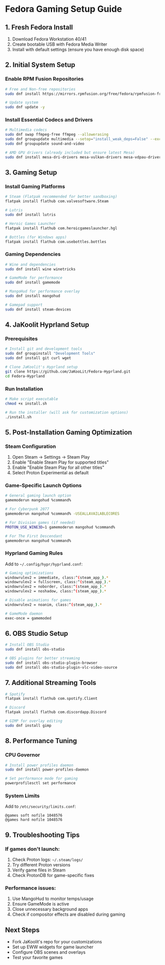 # Fedora Gaming Setup Guide

## 1. Fresh Fedora Install
1. Download Fedora Workstation 40/41
2. Create bootable USB with Fedora Media Writer
3. Install with default settings (ensure you have enough disk space)

## 2. Initial System Setup

### Enable RPM Fusion Repositories
```bash
# Free and Non-free repositories
sudo dnf install https://mirrors.rpmfusion.org/free/fedora/rpmfusion-free-release-$(rpm -E %fedora).noarch.rpm https://mirrors.rpmfusion.org/nonfree/fedora/rpmfusion-nonfree-release-$(rpm -E %fedora).noarch.rpm

# Update system
sudo dnf update -y
```

### Install Essential Codecs and Drivers
```bash
# Multimedia codecs
sudo dnf swap ffmpeg-free ffmpeg --allowerasing
sudo dnf groupupdate multimedia --setop="install_weak_deps=False" --exclude=PackageKit-gstreamer-plugin
sudo dnf groupupdate sound-and-video

# AMD GPU drivers (already included but ensure latest Mesa)
sudo dnf install mesa-dri-drivers mesa-vulkan-drivers mesa-vdpau-drivers mesa-va-drivers
```

## 3. Gaming Setup

### Install Gaming Platforms
```bash
# Steam (Flatpak recommended for better sandboxing)
flatpak install flathub com.valvesoftware.Steam

# Lutris
sudo dnf install lutris

# Heroic Games Launcher
flatpak install flathub com.heroicgameslauncher.hgl

# Bottles (for Windows apps)
flatpak install flathub com.usebottles.bottles
```

### Gaming Dependencies
```bash
# Wine and dependencies
sudo dnf install wine winetricks

# GameMode for performance
sudo dnf install gamemode

# MangoHud for performance overlay
sudo dnf install mangohud

# Gamepad support
sudo dnf install steam-devices
```

## 4. JaKoolit Hyprland Setup

### Prerequisites
```bash
# Install git and development tools
sudo dnf groupinstall "Development Tools"
sudo dnf install git curl wget

# Clone JaKoolit's Hyprland setup
git clone https://github.com/JaKooLit/Fedora-Hyprland.git
cd Fedora-Hyprland
```

### Run Installation
```bash
# Make script executable
chmod +x install.sh

# Run the installer (will ask for customization options)
./install.sh
```

## 5. Post-Installation Gaming Optimization

### Steam Configuration
1. Open Steam → Settings → Steam Play
2. Enable "Enable Steam Play for supported titles"
3. Enable "Enable Steam Play for all other titles" 
4. Select Proton Experimental as default

### Game-Specific Launch Options
```bash
# General gaming launch option
gamemoderun mangohud %command%

# For Cyberpunk 2077
gamemoderun mangohud %command% -USEALLAVAILABLECORES

# For Division games (if needed)
PROTON_USE_WINE3D=1 gamemoderun mangohud %command%

# For The First Descendant
gamemoderun mangohud %command%
```

### Hyprland Gaming Rules
Add to `~/.config/hypr/hyprland.conf`:
```bash
# Gaming optimizations
windowrulev2 = immediate, class:^(steam_app_).*
windowrulev2 = fullscreen, class:^(steam_app_).*
windowrulev2 = noborder, class:^(steam_app_).*
windowrulev2 = noshadow, class:^(steam_app_).*

# Disable animations for games
windowrulev2 = noanim, class:^(steam_app_).*

# GameMode daemon
exec-once = gamemoded
```

## 6. OBS Studio Setup
```bash
# Install OBS Studio
sudo dnf install obs-studio

# OBS plugins for better streaming
sudo dnf install obs-studio-plugin-browser
sudo dnf install obs-studio-plugin-vlc-video-source
```

## 7. Additional Streaming Tools
```bash
# Spotify
flatpak install flathub com.spotify.Client

# Discord
flatpak install flathub com.discordapp.Discord

# GIMP for overlay editing
sudo dnf install gimp
```

## 8. Performance Tuning

### CPU Governor
```bash
# Install power profiles daemon
sudo dnf install power-profiles-daemon

# Set performance mode for gaming
powerprofilesctl set performance
```

### System Limits
Add to `/etc/security/limits.conf`:
```
@games soft nofile 1048576
@games hard nofile 1048576
```

## 9. Troubleshooting Tips

### If games don't launch:
1. Check Proton logs: `~/.steam/logs/`
2. Try different Proton versions
3. Verify game files in Steam
4. Check ProtonDB for game-specific fixes

### Performance issues:
1. Use MangoHud to monitor temps/usage
2. Ensure GameMode is active
3. Close unnecessary background apps
4. Check if compositor effects are disabled during gaming

## Next Steps
- Fork JaKoolit's repo for your customizations
- Set up EWW widgets for game launcher
- Configure OBS scenes and overlays
- Test your favorite games
